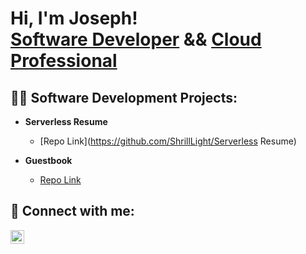 <h1>Hi, I'm Joseph! <br/><a href="https://github.com/ShrillLight">Software Developer</a> && <a href="https://www.linkedin.com/in/josephclay99/">Cloud Professional</a>

<h2>👨‍💻 Software Development Projects:</h2>

- <b>Serverless Resume</b>
  - [Repo Link](https://github.com/ShrillLight/Serverless Resume)
    
- <b>Guestbook</b>
  - [Repo Link](https://github.com/ShrillLight/guestbook)

<h2> 🤳 Connect with me:</h2>

[<img align="left" alt="Joseph | LinkedIn" width="22px" src="https://cdn.jsdelivr.net/npm/simple-icons@v3/icons/linkedin.svg" />][linkedin]

[linkedin]: https://linkedin.com/in/josephclay99/

